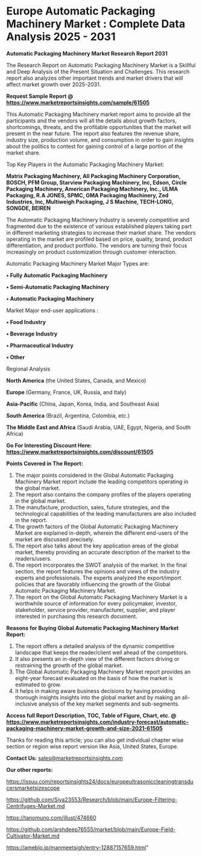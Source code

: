 # Europe Automatic Packaging Machinery Market : Complete Data Analysis 2025 - 2031

<strong>Automatic Packaging Machinery Market Research Report 2031</strong>

The Research Report on Automatic Packaging Machinery Market is a Skillful and Deep Analysis of the Present Situation and Challenges. This research report also analyzes other important trends and market drivers that will affect market growth over 2025-2031.

<strong>Request Sample Report @ <a href=https://www.marketreportsinsights.com/sample/61505>https://www.marketreportsinsights.com/sample/61505</a></strong>

This Automatic Packaging Machinery market report aims to provide all the participants and the vendors will all the details about growth factors, shortcomings, threats, and the profitable opportunities that the market will present in the near future. The report also features the revenue share, industry size, production volume, and consumption in order to gain insights about the politics to contest for gaining control of a large portion of the market share.

Top Key Players in the Automatic Packaging Machinery Market:

<strong>Matrix Packaging Machinery, All Packaging Machinery Corporation, BOSCH, PFM Group, Starview Packaging Machinery, Inc, Edson, Circle Packaging Machinery, American Packaging Machinery, Inc., ULMA Packaging, R.A JONES, SPMC, GMA Packaging Machinery, Zed Industries, Inc, Multiweigh Packaging, J S Machine, TECH-LONG, SONGDE, BEIREN</strong>

The Automatic Packaging Machinery Industry is severely competitive and fragmented due to the existence of various established players taking part in different marketing strategies to increase their market share. The vendors operating in the market are profiled based on price, quality, brand, product differentiation, and product portfolio. The vendors are turning their focus increasingly on product customization through customer interaction.

Automatic Packaging Machinery Market Major Types are:

<strong>• Fully Automatic Packaging Machinery

• Semi-Automatic Packaging Machinery

• Automatic Packaging Machinery</strong>

Market Major end-user applications :

<strong>• Food Industry

• Beverage Industry

• Pharmaceutical Industry

• Other</strong>

Regional Analysis

</u><strong><b>North America</b></strong> (the United States, Canada, and Mexico)

<strong><b>Europe </b></strong>(Germany, France, UK, Russia, and Italy)

<strong><b>Asia-Pacific</b></strong> (China, Japan, Korea, India, and Southeast Asia)

<strong><b>South America</b></strong> (Brazil, Argentina, Colombia, etc.)

<strong><b>The Middle East and Africa</b></strong> (Saudi Arabia, UAE, Egypt, Nigeria, and South Africa)

<strong>Go For Interesting Discount Here: <a href=https://www.marketreportsinsights.com/discount/61505>https://www.marketreportsinsights.com/discount/61505</a></strong>

<strong>Points Covered in The Report:</strong>
<ol>
  <li>The major points considered in the Global Automatic Packaging Machinery Market report include the leading competitors operating in the global market.</li>
  <li>The report also contains the company profiles of the players operating in the global market.</li>
  <li>The manufacture, production, sales, future strategies, and the technological capabilities of the leading manufacturers are also included in the report.</li>
  <li>The growth factors of the Global Automatic Packaging Machinery Market are explained in-depth, wherein the different end-users of the market are discussed precisely.</li>
  <li>The report also talks about the key application areas of the global market, thereby providing an accurate description of the market to the readers/users.</li>
  <li>The report incorporates the SWOT analysis of the market. In the final section, the report features the opinions and views of the industry experts and professionals. The experts analyzed the export/import policies that are favorably influencing the growth of the Global Automatic Packaging Machinery Market.</li>
  <li>The report on the Global Automatic Packaging Machinery Market is a worthwhile source of information for every policymaker, investor, stakeholder, service provider, manufacturer, supplier, and player interested in purchasing this research document.</li>
</ol>
<strong>Reasons for Buying Global Automatic Packaging Machinery Market Report:</strong>

<ol>
  <li>The report offers a detailed analysis of the dynamic competitive landscape that keeps the reader/client well ahead of the competitors.</li>
  <li>It also presents an in-depth view of the different factors driving or restraining the growth of the global market.</li>
  <li>The Global Automatic Packaging Machinery Market report provides an eight-year forecast evaluated on the basis of how the market is estimated to grow.</li>
  <li>It helps in making aware business decisions by having providing thorough insights insights into the global market and by making an all-inclusive analysis of the key market segments and sub-segments.</li>
</ol>
<strong>Access full Report Description, TOC, Table of Figure, Chart, etc. @ <a href=https://www.marketreportsinsights.com/industry-forecast/automatic-packaging-machinery-market-growth-and-size-2021-61505>https://www.marketreportsinsights.com/industry-forecast/automatic-packaging-machinery-market-growth-and-size-2021-61505</a></strong>


Thanks for reading this article; you can also get individual chapter wise section or region wise report version like Asia, United States, Europe.

<strong>Contact Us:</strong>
sales@marketreportsinsights.com

<strong>Our other reports:</strong>

<a href=https://issuu.com/reportsinsights24/docs/europeultrasoniccleaningtransducersmarketsizescope>https://issuu.com/reportsinsights24/docs/europeultrasoniccleaningtransducersmarketsizescope</a>

<a href=https://github.com/Siya23553/Research/blob/main/Europe-Filtering-Centrifuges-Market.md>https://github.com/Siya23553/Research/blob/main/Europe-Filtering-Centrifuges-Market.md</a>

<a href=https://tanomuno.com/illust/474660>https://tanomuno.com/illust/474660</a>

<a href=https://github.com/arshdeep76555/market/blob/main/Europe-Field-Cultivator-Market.md>https://github.com/arshdeep76555/market/blob/main/Europe-Field-Cultivator-Market.md</a>

<a href=https://ameblo.jp/manmeetsigh/entry-12887157659.html>https://ameblo.jp/manmeetsigh/entry-12887157659.html</a>"
